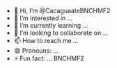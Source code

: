 - 👋 Hi, I’m @CacaguaateBNCHMF2
- 👀 I’m interested in ...
- 🌱 I’m currently learning ...
- 💞️ I’m looking to collaborate on ...
- 📫 How to reach me ...
- 😄 Pronouns: ...
- ⚡ Fun fact: ...
BNCHMF2
<!---BNCHMF2
Cacaguaate/Cacaguaate is a ✨ special ✨ repository because its `README.md` (this file) appears on your GitHub profile.
You can click the Preview link to take a look at your changes.
--->

